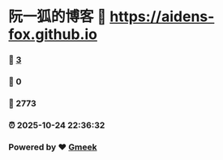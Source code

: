 # 阮一狐的博客 :link: https://aidens-fox.github.io 
### :page_facing_up: [3](https://aidens-fox.github.io/tag.html) 
### :speech_balloon: 0 
### :hibiscus: 2773 
### :alarm_clock: 2025-10-24 22:36:32 
### Powered by :heart: [Gmeek](https://github.com/Meekdai/Gmeek)
